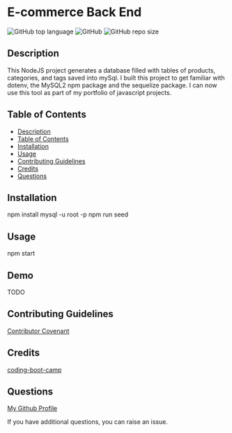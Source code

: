 # E-commerce Back End

![GitHub top language](https://img.shields.io/github/languages/top/Disha2022/e-commerce)
![GitHub](https://img.shields.io/github/license/Disha2022/e-commerce)
![GitHub repo size](https://img.shields.io/github/repo-size/Disha2022/e-commerce)

## Description

 This NodeJS project generates a database filled with tables of products, categories, and tags saved into mySql. I built this project to get familiar with dotenv, the MySQL2 npm package and the sequelize package. I can now use this tool as part of my portfolio of javascript projects.

## Table of Contents

- [Description](#description)
- [Table of Contents](#table-of-contents)
- [Installation](#installation)
- [Usage](#usage)
- [Contributing Guidelines](#contributing-guidelines)
- [Credits](#credits)
- [Questions](#questions)

## Installation

npm install
mysql -u root -p
npm run seed

## Usage

npm start

## Demo

TODO

## Contributing Guidelines

[Contributor Covenant](https://www.contributor-covenant.org/)

## Credits

[coding-boot-camp](https://coding-boot-camp.github.io/full-stack)

## Questions

[My Github Profile](https://github.com/Disha2022)

If you have additional questions, you can raise an issue.
